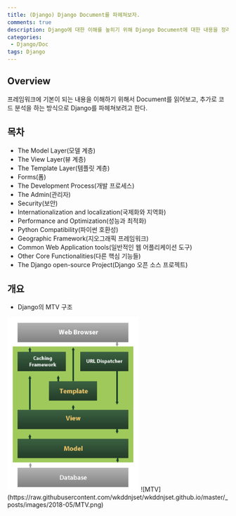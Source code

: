 ```yaml
---
title: (Django) Django Document를 파헤쳐보자.
comments: true
description: Django에 대한 이해를 높히기 위해 Django Document에 대한 내용을 정리했습니다.
categories:
 - Django/Doc
tags: Django 
---
```


## Overview

프레임워크에 기본이 되는 내용을 이해하기 위해서 Document를 읽어보고, 추가로 코드 분석을 하는 방식으로 Django를 파헤쳐보려고 한다.

## 목차

- The Model Layer(모델 계층)
- The View Layer(뷰 계층)
- The Template Layer(템플릿 계층)
- Forms(폼)
- The Development Process(개발 프로세스)
- The Admin(관리자)
- Security(보안)
- Internationalization and localization(국제화와 지역화)
- Performance and Optimization(성능과 최적화)
- Python Compatibility(파이썬 호환성)
- Geographic Framework(지오그래픽 프레임워크)
- Common Web Application tools(일반적인 웹 어플리케이션 도구)
- Other Core Functionalities(다른 핵심 기능들)
- The Django open-source Project(Django 오픈 소스 프로젝트)

## 개요

- Django의 MTV 구조

<img src="https://raw.githubusercontent.com/wkddnjset/wkddnjset.github.io/master/_posts/images/2018-05/MTV.png" style="width: 300px; margin:auto;">
![MTV](https://raw.githubusercontent.com/wkddnjset/wkddnjset.github.io/master/_posts/images/2018-05/MTV.png)